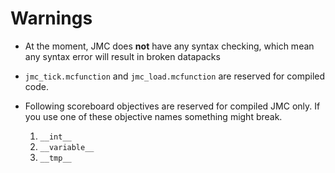 # Warnings

- At the moment, JMC does **not** have any syntax checking, which mean any syntax error will result in broken datapacks

- `jmc_tick.mcfunction` and `jmc_load.mcfunction` are reserved for compiled code.
- Following scoreboard objectives are reserved for compiled JMC only. If you use one of these objective names something might break.
  1. `__int__`
  2. `__variable__`
  3. `__tmp__`

